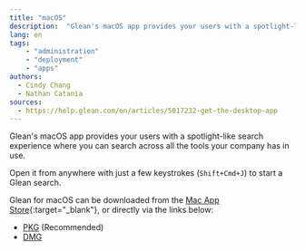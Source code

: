 ```yaml
---
title: "macOS"
description:  "Glean's macOS app provides your users with a spotlight-like search experience where you can search across all the tools your company has in use."
lang: en
tags:
    - "administration"
    - "deployment"
    - "apps"
authors:
  - Cindy Chang
  - Nathan Catania
sources:
  - https://help.glean.com/en/articles/5017232-get-the-desktop-app
---
```


Glean's macOS app provides your users with a spotlight-like search experience where you can search across all the tools your company has in use.

Open it from anywhere with just a few keystrokes (`Shift+Cmd+J`) to start a Glean search.

Glean for macOS can be downloaded from the [Mac App Store](https://apps.apple.com/us/app/glean-desktop/id6448766375?mt=12){:target="_blank"}, or directly via the links below:

* [PKG](https://storage.googleapis.com/glean-downloads/glean-desktop-app/Glean.pkg) (Recommended)
* [DMG](https://storage.googleapis.com/glean-downloads/glean-desktop-app/Glean.dmg)

<picture>
